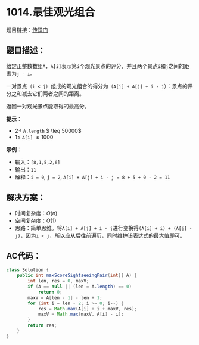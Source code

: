 # 1014.最佳观光组合
题目链接：[传送门](https://leetcode-cn.com/problems/best-sightseeing-pair/)

## 题目描述：
给定正整数数组`A`，`A[i]`表示第`i`个观光景点的评分，并且两个景点`i`和`j`之间的距离为`j - i`。

一对景点（`i < j`）组成的观光组合的得分为（`A[i] + A[j] + i - j`）：景点的评分之和减去它们两者之间的距离。

返回一对观光景点能取得的最高分。

**提示**：

- $2 \leq$ `A.length` $ \leq 50000$
- $1 \leq$ `A[i]` $\leq 1000$


**示例**：

- 输入：`[8,1,5,2,6]`
- 输出：`11`
- 解释：`i = 0`, `j = 2`, `A[i] + A[j] + i - j = 8 + 5 + 0 - 2 = 11`

## 解决方案：
- 时间复杂度：$O(n)$
- 空间复杂度：$O(1)$
- 思路：简单思维。将`A[i] + A[j] + i - j`进行变换得`(A[i] + i) + (A[j] - j)`，因为`i < j`，所以应从后往前遍历，同时维护该表达式的最大值即可。

## AC代码：
```java
class Solution {
	public int maxScoreSightseeingPair(int[] A) {
		int len, res = 0, maxV;
		if (A == null || (len = A.length) == 0)
			return 0;
		maxV = A[len - 1] - len + 1;
		for (int i = len - 2; i >= 0; i--) {
			res = Math.max(A[i] + i + maxV, res);
			maxV = Math.max(maxV, A[i] - i);
		}
		return res;
	}
}
```